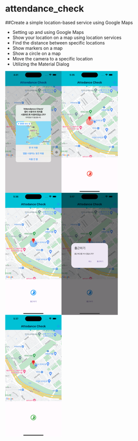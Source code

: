 # attendance_check

##Create a simple location-based service using Google Maps

- Setting up and using Google Maps
- Show your location on a map using location services
- Find the distance between specific locations
- Show markers on a map
- Show a circle on a map
- Move the camera to a specific location
- Utilizing the Material Dialog

<img src="./capture01.png" width="180px" align="left">
<img src="./capture02.png" width="180px" align="left">
<img src="./capture03.png" width="180px" align="left">
<img src="./capture04.png" width="180px" align="left">
<img src="./capture05.png" width="180px" align="left">
<br><br>
